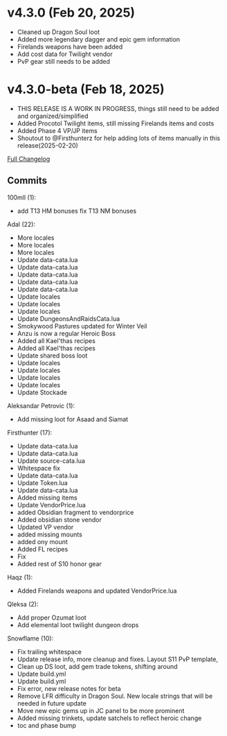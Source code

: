 # v4.3.0 (Feb 20, 2025)
- Cleaned up Dragon Soul loot
- Added more legendary dagger and epic gem information
- Firelands weapons have been added
- Add cost data for Twilight vendor
- PvP gear still needs to be added

# v4.3.0-beta (Feb 18, 2025)
- THIS RELEASE IS A WORK IN PROGRESS, things still need to be added and organized/simplified
- Added Procotol Twilight items, still missing Firelands items and costs
- Added Phase 4 VP/JP items
- Shoutout to @Firsthunterz for help adding lots of items manually in this release(2025-02-20)

[Full Changelog](https://github.com/snowflame0/AtlasLootClassic_Cata/compare/v4.2.3...v4.3.0)

## Commits

100mll (1):

- add T13 HM bonuses fix T13 NM bonuses

Adal (22):

- More locales
- More locales
- More locales
- Update data-cata.lua
- Update data-cata.lua
- Update data-cata.lua
- Update data-cata.lua
- Update data-cata.lua
- Update locales
- Update locales
- Update locales
- Update DungeonsAndRaidsCata.lua
- Smokywood Pastures updated for Winter Veil
- Anzu is now a regular Heroic Boss
- Added all Kael'thas recipes
- Added all Kael'thas recipes
- Update shared boss loot
- Update locales
- Update locales
- Update locales
- Update locales
- Update Stockade

Aleksandar Petrovic (1):

- Add missing loot for Asaad and Siamat

Firsthunter (17):

- Update data-cata.lua
- Update data-cata.lua
- Update source-cata.lua
- Whitespace fix
- Update data-cata.lua
- Update Token.lua
- Update data-cata.lua
- Added missing items
- Update VendorPrice.lua
- added Obsidian fragment to vendorprice
- Added obsidian stone vendor
- Updated VP vendor
- added missing mounts
- added ony mount
- Added FL recipes
- Fix
- Added rest of S10 honor gear

Haqz (1):

- Added Firelands weapons and updated VendorPrice.lua

Qleksa (2):

- Add proper Ozumat loot
- Add elemental loot twilight dungeon drops

Snowflame (10):

- Fix trailing whitespace
- Update release info, more cleanup and fixes. Layout S11 PvP template,
- Clean up DS loot, add gem trade tokens, shifting around
- Update build.yml
- Update build.yml
- Fix error, new release notes for beta
- Remove LFR difficulty in Dragon Soul. New locale strings that will be needed in future update
- Move new epic gems up in JC panel to be more prominent
- Added missing trinkets, update satchels to reflect heroic change
- toc and phase bump


